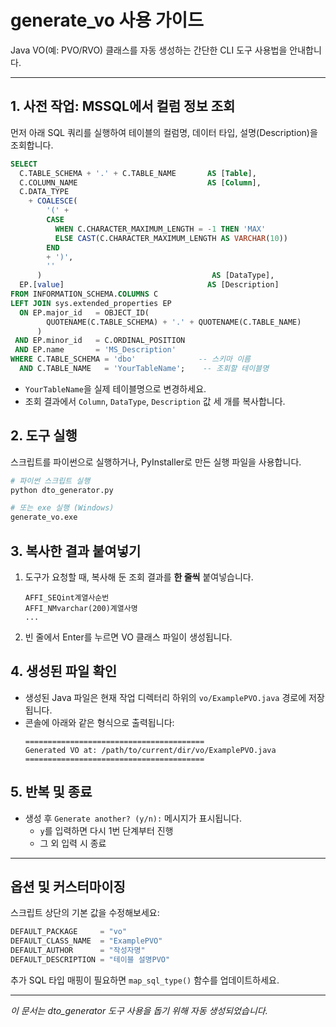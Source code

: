 # generate_vo 사용 가이드

Java VO(예: PVO/RVO) 클래스를 자동 생성하는 간단한 CLI 도구 사용법을 안내합니다.

---

## 1. 사전 작업: MSSQL에서 컬럼 정보 조회

먼저 아래 SQL 쿼리를 실행하여 테이블의 컬럼명, 데이터 타입, 설명(Description)을 조회합니다.

```sql
SELECT
  C.TABLE_SCHEMA + '.' + C.TABLE_NAME       AS [Table],
  C.COLUMN_NAME                             AS [Column],
  C.DATA_TYPE
    + COALESCE(
        '(' +
        CASE
          WHEN C.CHARACTER_MAXIMUM_LENGTH = -1 THEN 'MAX'
          ELSE CAST(C.CHARACTER_MAXIMUM_LENGTH AS VARCHAR(10))
        END
        + ')',
        ''
      )                                      AS [DataType],
  EP.[value]                                AS [Description]
FROM INFORMATION_SCHEMA.COLUMNS C
LEFT JOIN sys.extended_properties EP
  ON EP.major_id   = OBJECT_ID(
        QUOTENAME(C.TABLE_SCHEMA) + '.' + QUOTENAME(C.TABLE_NAME)
      )
 AND EP.minor_id   = C.ORDINAL_POSITION
 AND EP.name       = 'MS_Description'
WHERE C.TABLE_SCHEMA = 'dbo'              -- 스키마 이름
  AND C.TABLE_NAME   = 'YourTableName';    -- 조회할 테이블명
```

- `YourTableName`을 실제 테이블명으로 변경하세요.
- 조회 결과에서 `Column`, `DataType`, `Description` 값 세 개를 복사합니다.

## 2. 도구 실행

스크립트를 파이썬으로 실행하거나, PyInstaller로 만든 실행 파일을 사용합니다.

```bash
# 파이썬 스크립트 실행
python dto_generator.py

# 또는 exe 실행 (Windows)
generate_vo.exe
```

## 3. 복사한 결과 붙여넣기

1. 도구가 요청할 때, 복사해 둔 조회 결과를 **한 줄씩** 붙여넣습니다.
   ```text
   AFFI_SEQint계열사순번
   AFFI_NMvarchar(200)계열사명
   ...
   ```
2. 빈 줄에서 Enter를 누르면 VO 클래스 파일이 생성됩니다.

## 4. 생성된 파일 확인

- 생성된 Java 파일은 현재 작업 디렉터리 하위의 `vo/ExamplePVO.java` 경로에 저장됩니다.
- 콘솔에 아래와 같은 형식으로 출력됩니다:
  ```text
  ========================================
  Generated VO at: /path/to/current/dir/vo/ExamplePVO.java
  ========================================
  ```

## 5. 반복 및 종료

- 생성 후 `Generate another? (y/n):` 메시지가 표시됩니다.
  - `y`를 입력하면 다시 1번 단계부터 진행
  - 그 외 입력 시 종료

---

## 옵션 및 커스터마이징

스크립트 상단의 기본 값을 수정해보세요:

```python
DEFAULT_PACKAGE     = "vo"
DEFAULT_CLASS_NAME  = "ExamplePVO"
DEFAULT_AUTHOR      = "작성자명"
DEFAULT_DESCRIPTION = "테이블 설명PVO"
```

추가 SQL 타입 매핑이 필요하면 `map_sql_type()` 함수를 업데이트하세요.

---

*이 문서는 dto_generator 도구 사용을 돕기 위해 자동 생성되었습니다.*

